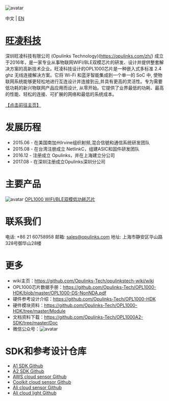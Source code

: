 ![avatar](https://github.com/Opulinks-Tech/OpulinksTech-WIFI/blob/master/opulinks_logo.png)

中文 | [EN](https://github.com/Opulinks-Tech/OpulinksTech-WIFI/README-EN)

# [旺凌科技](https://github.com/Opulinks-Tech/opulinkstech-wiki/wiki)

深圳旺凌科技有限公司 (Opulinks Technology)(https://opulinks.com/zh/) 成立于2016年，是一家专业从事物联网WIFI/BLE双模芯片的研发、设计并提供整套解决方案的高新技术企业。旺凌科技设计的OPL1000芯片是一种嵌入式多标准 2.4 ghz 无线连接解决方案。它将 Wi-Fi 和蓝牙智能集成到一个单一的 SoC 中, 使物联网系统能够更轻松地进行互连设计并连接到云,并具有更高的灵活性。专为需要低功耗的新兴物联网产品应用而设计, 从零开始。它提供了业界最低的功耗、最高的性能、轻松的连接、可扩展的网络和最低的系统成本。

[【点击前往主页】](https://github.com/Opulinks-Tech/OpulinksTech-WIFI/wiki)

# 发展历程

* 2015.06 - 在美国南加州Irvine组织射频,混合信號和通信系统研发团队
* 2015.08 - 在台湾注册成立 NetlinkC，组建ASIC和固件研发团队
* 2016.12 - 注册成立 Opulinks，并在上海建立分公司
* 2017.08 - 在深圳注册成立Opulinks深圳分公司

# 主要产品
![avatar](https://github.com/Opulinks-Tech/OpulinksTech-WIFI/blob/master/OPL1000_picture.png)
[OPL1000 WIFI/BLE双模低功耗芯片](https://opulinks.com/zh/products/)


# 联系我们
电话:  +86 21 60758958 
邮箱:  sales@opulinks.com 
地址: 上海市静安区华山路328号御华山28楼  

# 更多
* wiki主页：https://github.com/Opulinks-Tech/opulinkstech-wiki/wiki  
* OPL1000芯片数据手册：https://github.com/Opulinks-Tech/OPL1000-HDK/blob/master/OPL1000-DS-NonNDA.pdf 
* 硬件参考设计介绍：https://github.com/Opulinks-Tech/OPL1000-HDK
* 硬件模块资料：https://github.com/Opulinks-Tech/OPL1000-HDK/tree/master/Module
* 文档资料下载：https://github.com/Opulinks-Tech/OPL1000A2-SDK/tree/master/Doc 
* 微信公众号：![avatar](https://github.com/Opulinks-Tech/OpulinksTech-WIFI/blob/master/Opulinks_WeChatOfficialAccounts.jpg)  


# SDK和参考设计仓库
* [A1 SDK Github](https://github.com/Opulinks-Tech/OPL1000A1-SDK.git)
* [A2 SDK Github](https://github.com/Opulinks-Tech/OPL1000A2-SDK.git)
* [AWS cloud sensor Github](https://github.com/Opulinks-Tech/OPL1000A2-Sensor-Device-Reference-Code-Aws-Cloud-with-MQTT.git)
* [Coolkit cloud sensor Github](https://github.com/Opulinks-Tech/OPL1000A2-Sensor-Device-Reference-Code-Coolkit-Cloud-with-HTTPS.git)
* [Ali cloud sensor Github](https://github.com/Opulinks-Tech/OPL1000A2-Sensor-Device-Reference-Code-Ali-Cloud-with-MQTT.git)
* [Ali cloud light Github](https://github.com/Opulinks-Tech/OPL1000A2-Light-Control-Reference-Code-Ali-Cloud-with-MQTT.git)

